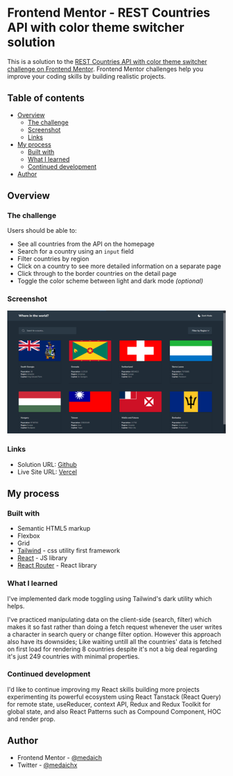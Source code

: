 # Frontend Mentor - REST Countries API with color theme switcher solution

This is a solution to the [REST Countries API with color theme switcher challenge on Frontend Mentor](https://www.frontendmentor.io/challenges/rest-countries-api-with-color-theme-switcher-5cacc469fec04111f7b848ca). Frontend Mentor challenges help you improve your coding skills by building realistic projects.

## Table of contents

- [Overview](#overview)
  - [The challenge](#the-challenge)
  - [Screenshot](#screenshot)
  - [Links](#links)
- [My process](#my-process)
  - [Built with](#built-with)
  - [What I learned](#what-i-learned)
  - [Continued development](#continued-development)
- [Author](#author)

## Overview

### The challenge

Users should be able to:

- See all countries from the API on the homepage
- Search for a country using an `input` field
- Filter countries by region
- Click on a country to see more detailed information on a separate page
- Click through to the border countries on the detail page
- Toggle the color scheme between light and dark mode _(optional)_

### Screenshot

![](./image.png)

### Links

- Solution URL: [Github](https://github.com/medaich/rest-countries-api)
- Live Site URL: [Vercel](https://rest-countries-api-zeta-rose.vercel.app/)

## My process

### Built with

- Semantic HTML5 markup
- Flexbox
- Grid
- [Tailwind](https://tailwindcss.com/) - css utility first framework
- [React](https://reactjs.org/) - JS library
- [React Router](https://reactrouter.com/) - React library

### What I learned

I've implemented dark mode toggling using Tailwind's dark utility which helps.

I've practiced manipulating data on the client-side (search, filter) which makes it so fast rather than doing a fetch request whenever the user writes a character in search query or change filter option. However this approach also have its downsides; Like waiting untill all the countries' data is fetched on first load for rendering 8 countries despite it's not a big deal regarding it's just 249 countries with minimal properties.

### Continued development

I'd like to continue improving my React skills building more projects experimenting its powerful ecosystem using React Tanstack (React Query) for remote state, useReducer, context API, Redux and Redux Toolkit for global state, and also React Patterns such as Compound Component, HOC and render prop.

## Author

- Frontend Mentor - [@medaich](https://www.frontendmentor.io/profile/medaich)
- Twitter - [@medaichx](https://www.twitter.com/medaichx)
